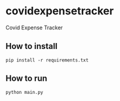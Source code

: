 # covidexpensetracker
Covid Expense Tracker

## How to install
```pip install -r requirements.txt```

## How to run
```
python main.py
```
